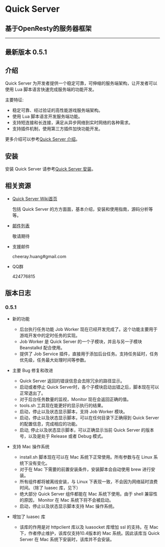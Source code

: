 # Quick Server
## 基于OpenResty的服务器框架

---

## 最新版本 0.5.1

## 介绍

Quick Server 为开发者提供一个稳定可靠，可伸缩的服务端架构，让开发者可以使用 Lua 脚本语言快速完成服务端的功能开发。

主要特征:

-   稳定可靠、经过验证的高性能游戏服务端架构。
-   使用 Lua 脚本语言开发服务端功能。
-   支持短连接和长连接，满足从异步网络到实时网络的各种需求。
-   支持插件机制，使用第三方插件加快功能开发。

更多介绍可以参考[Quick Server 介绍](http://quickserver-doc.rtfd.org/en/latest/intro.html)。

## 安装

安装 Quick Server 请参考[Quick Server 安装](http://quickserver-doc.readthedocs.org/en/latest/install.html)。

## 相关资源

-   [Quick Server Wiki首页](http://quickserver-doc.readthedocs.org/en/latest/index.html)

    包括 Quick Server 的方方面面，基本介绍，安装和使用指南，源码分析等等。

-   [邮件列表]()

    敬请期待

-   支援邮件

    cheeray.huang#gmail.com

-   QQ群

    424776815

## 版本日志

### 0.5.1
-   新的功能
    -    后台执行任务功能 Job Worker 现在已经开发完成了。这个功能主要用于游戏开发中的定时任务的实现。
    -    Job Worker 是 Quick Server 的一个子模块，并且与另一子模块 Beanstalkd 配合使用。
    -    提供了 Job Service 插件，直接用于添加后台任务。支持任务延时，任务优先级，任务最大处理时间等参数。

-   主要 Bug 修复和改进
    -    Quick Server 返回的错误信息会去除冗余的路径显示。
    -    启动或者停止 Quick Server时，各个子模块启动出错之后，脚本现在可以正常退出了。
    -    对于后台任务数量的监视，Monitor 现在会返回正确的值。
    -    tools.sh 工具现在能更好的显示执行的结果。
    -    启动，停止以及状态显示脚本，支持 Job Worker 模块。
    -    启动，停止以及状态显示脚本，可以在任何目录下正确得到 Quick Server 的配置信息，完成相应的功能。
    -    启动, 停止以及状态显示脚本，可以正确显示当前 Quick Server 的版本号，以及是处于 Release 或者 Debug 模式。

-   支持 Mac 操作系统
    -    install.sh 脚本现在可以在 Mac 系统下正常使用。所有参数与在 Linux 系统下没有变化。
    -    对于在 Mac 下需要的前置安装条件，安装脚本会自动使用 brew 进行安装。
    -    所有组件都将被离线安装，与 Linux 下表现一致，不会因为网络延时浪费时间。（除了 luasec 库，见下）
    -    绝大部分 Quick Server 组件都能在 Mac 系统下使用。由于 shell 兼容性的原因， Monitor 在 Mac 系统下将不会被启动。
    -    启动，停止以及状态显示脚本支持 Mac 操作系统。

-  增加了 luasec 库
    -    该库的作用是对 httpclient 库以及 luasocket 库增加 ssl 的支持。在 Mac 下，作者停止维护，该库仅支持10.4版本的 Mac 系统。因此该库当 Quick Server 在 Mac 系统下安装时，该库并不会安装。

